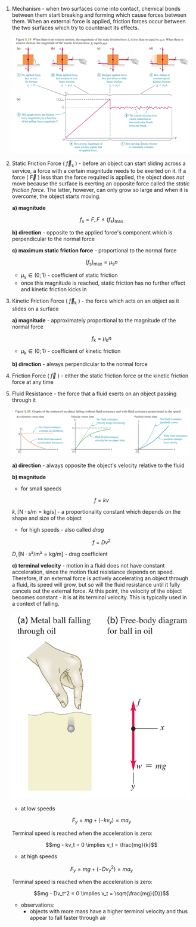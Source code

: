 1. Mechanism - when two surfaces come into contact, chemical bonds between them start breaking and forming which cause forces between them. When an external force is applied, friction forces occur between the two surfaces which try to counteract its effects.
	
	![Friction](Resources/Friction.jpg)

1. Static Friction Force ( $\vec{f}_{\text{s}}$ ) - before an object can start sliding across a service, a force with a certain magnitude needs to be exerted on it. If a force ( $\vec{F}$ ) less than the force required is applied, the object does *not* move because the surface is exerting an opposite force called the *static friction force*. The latter, however, can only grow so large and when it is overcome, the object starts moving.
	
	**a) magnitude**
	
	$$f_{\text{s}} = F, F \le (f_{\text{s}})_{\text{max}}$$
	
	**b) direction** - opposite to the applied force's component which is perpendicular to the normal force
	
	**c) maximum static friction force** - proportional to the normal force
	
	$$(f_{\text{s}})_{\text{max}} = \mu_{\text{s}}n$$
	
	- $\mu_{\text{s}} \in (0;1)$ - coefficient of static friction
	- once this magnitude is reached, static friction has no further effect and kinetic friction kicks in

3. Kinetic Friction Force ( $\vec{f}_{\text{k}}$ ) - the force which acts on an object as it slides on a surface
	
	**a) magnitude** - approximately proportional to the magnitude of the normal force
	
	$$f_{\text{k}} = \mu_{\text{k}}n$$
	
	- $\mu_{\text{k}} \in (0;1)$ - coefficient of kinetic friction 
	
	**b) direction** - always perpendicular to the normal force

4. Friction Force ( $\vec{f}$ ) - either the static friction force or the kinetic friction force at any time

5. Fluid Resistance - the force that a fluid exerts on an object passing through it
	
	![Fluid Resistance Motion Comparison](Resources/Fluid%20Resistance%20Motion%20Comparison.jpg)
	
	**a) direction** - always opposite the object's velocity relative to the fluid
	
	**b) magnitude**
	- for small speeds 
	
	$$f = kv$$
	
	$k, [\text{N}\cdot\text{s/m} = \text{kg/s}]$ - a proportionality constant which depends on the shape and size of the object
	- for high speeds - also called *drag*
	
	$$f = Dv^2$$
	
	$D, [\text{N}\cdot\text{s²/m²} = \text{kg/m}]$ - drag coefficient
	
	**c) terminal velocity** - motion in a fluid does not have constant acceleration, since the motion fluid resistance depends on speed. Therefore, if an external force is actively accelerating an object through a fluid, its speed will grow, but so will the fluid resistance until it fully cancels out the external force. At this point, the velocity of the object becomes constant - it is at its terminal velocity. This is typically used in a context of falling.
	
	![Fluid Resistance](Resources/Fluid%20Resistance.jpg)
	
	- at low speeds
	
	$$F_y = mg + (-kv_y) = ma_y$$
	
	 Terminal speed is reached when the acceleration is zero:
	
	$$mg - kv_t = 0 \implies v_t = \frac{mg}{k}$$
	
	- at high speeds 
	
	$$F_y = mg + (-Dv_y^2) = ma_y$$
	
	 Terminal speed is reached when the acceleration is zero:
	
	$$mg - Dv_t^2 = 0 \implies v_t = \sqrt{\frac{mg}{D}}$$
	
	- observations:
		- objects with more mass have a higher terminal velocity and thus appear to fall faster through air